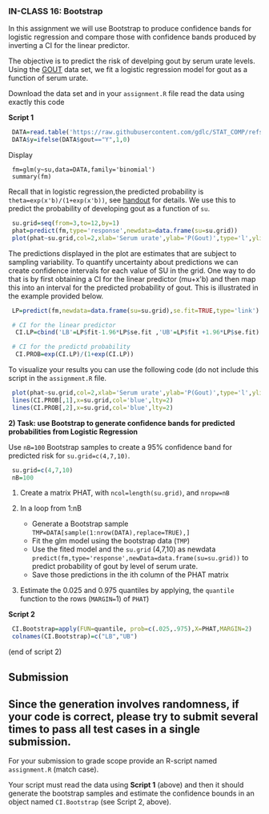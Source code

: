 ### IN-CLASS 16: Bootstrap

In this assignment we will use Bootstrap to produce confidence bands for logistic regression and compare those with confidence bands produced by inverting a CI for the linear predictor.

The objective is to predict the risk of develping gout by serum urate levels. Using the [GOUT](https://github.com/gdlc/STAT_COMP/blob/master/DATA/goutData.txt) data set, we fit a logistic regression model for gout as a function of serum urate.

Download the data set and in your `assignment.R` file read the data using exactly this code

**Script 1**

```R
 DATA=read.table('https://raw.githubusercontent.com/gdlc/STAT_COMP/refs/heads/master/DATA/goutData.txt',header=TRUE)
 DATA$y=ifelse(DATA$gout=="Y",1,0)
```

Display

```
 fm=glm(y~su,data=DATA,family='binomial')
 summary(fm) 
```

Recall that in logistic regression,the predicted probability is `theta=exp(x'b)/(1+exp(x'b))`, see [handout](https://github.com/gdlc/STAT_COMP/blob/master/HANDOUTS/LogisticRegression.pdf) for details. We use this to predict the probability of developing gout as a function of `su`. 

```r
 su.grid=seq(from=3,to=12,by=1)
 phat=predict(fm,type='response',newdata=data.frame(su=su.grid))
 plot(phat~su.grid,col=2,xlab='Serum urate',ylab='P(Gout)',type='l',ylim=c(0,.5))
```

The predictions displayed in the plot are estimates that are subject to sampling variability. To quantify uncertainty about predictions we can create confidence intervals for each value of SU in the grid.  One way to do that is by first obtaining a CI for the linear predictor (mu+x'b) and then map this into an interval for the predicted probability of gout. This is illustrated in the example provided below.

```r
 LP=predict(fm,newdata=data.frame(su=su.grid),se.fit=TRUE,type='link')

 # CI for the linear predictor
  CI.LP=cbind('LB'=LP$fit-1.96*LP$se.fit ,'UB'=LP$fit +1.96*LP$se.fit)

 # CI for the predictd probability
  CI.PROB=exp(CI.LP)/(1+exp(CI.LP))
```

To visualize your results you can use the following code
(do not include this script in the `assignment.R` file.

```r
 plot(phat~su.grid,col=2,xlab='Serum urate',ylab='P(Gout)',type='l',ylim=c(0,.5))
 lines(CI.PROB[,1],x=su.grid,col='blue',lty=2)
 lines(CI.PROB[,2],x=su.grid,col='blue',lty=2)
```

  
   
**2) Task: use Bootstrap to generate confidence bands for predicted probabilities from Logistic Regression**

Use `nB=100` Bootstrap samples to create a 95% confidence band for predicted risk for `su.grid=c(4,7,10)`.

```r
 su.grid=c(4,7,10)
 nB=100
```

 1. Create a matrix PHAT, with `ncol=length(su.grid)`, and `nropw=nB`
 2. In a loop from 1:nB
     - Generate a Bootstrap sample `TMP=DATA[sample(1:nrow(DATA),replace=TRUE),]`
     - Fit the glm model using the bootstrap data (`TMP`)
     - Use the fited model and the `su.grid` (4,7,10) as newdata `predict(fm,type='response',newData=data.frame(su=su.grid))` to predict probability of gout by level of serum urate.
     - Save those predictions in the ith column of the PHAT matrix

 3. Estimate the 0.025 and 0.975 quantiles by applying, the `quantile` function to the rows (`MARGIN=`1) of `PHAT`)
 
**Script 2**

```R
 CI.Bootstrap=apply(FUN=quantile, prob=c(.025,.975),X=PHAT,MARGIN=2)
 colnames(CI.Bootstrap)=c("LB","UB")
```
(end of script 2)

## Submission 

## Since the generation involves randomness, if your code is correct, please try to submit several times to pass all test cases in a single submission.

For your submission to grade scope provide an R-script named `assignment.R` (match case). 

Your script must read the data using **Script 1** (above) and then it should generate the bootstrap samples and estimate the confidence bounds in an object named `CI.Bootstrap` (see Script 2, above).

